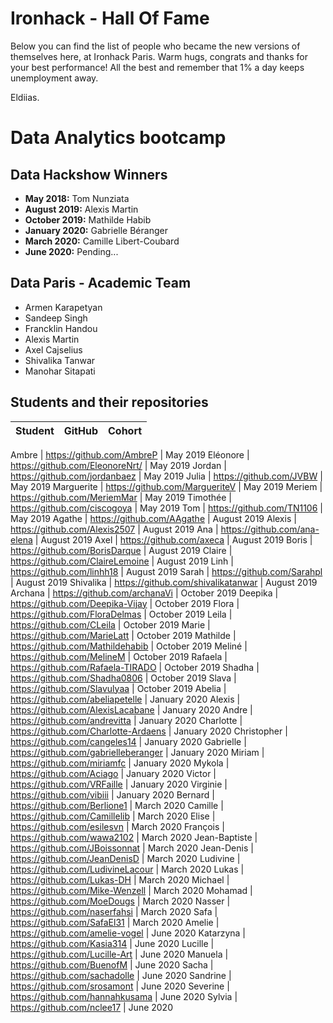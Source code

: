 # Ironhack - Hall Of Fame

Below you can find the list of people who became the new versions of themselves here, at Ironhack Paris.
Warm hugs, congrats and thanks for your best performance! All the best and remember that 1% a day keeps unemployment away.

Eldiias.


# Data Analytics bootcamp

## Data Hackshow Winners
* **May 2018:** Tom Nunziata
* **August 2019:** Alexis Martin
* **October 2019:** Mathilde Habib
* **January 2020:** Gabrielle Béranger
* **March 2020:** Camille Libert-Coubard
* **June 2020:**  Pending...

## Data Paris - Academic Team
- Armen Karapetyan
- Sandeep Singh
- Francklin Handou
- Alexis Martin
- Axel Cajselius
- Shivalika Tanwar
- Manohar Sitapati

## Students and their repositories
Student | GitHub | Cohort
--- | --- | ---

Ambre | https://github.com/AmbreP | May 2019
Eléonore | https://github.com/EleonoreNrt/ | May 2019
Jordan | https://github.com/jordanbaez | May 2019
Julia | https://github.com/JVBW | May 2019
Marguerite | https://github.com/MargueriteV | May 2019
Meriem | https://github.com/MeriemMar | May 2019
Timothée | https://github.com/ciscogoya | May 2019
Tom | https://github.com/TN1106 | May 2019
Agathe | https://github.com/AAgathe | August 2019
Alexis | https://github.com/Alexis2507 | August 2019
Ana | https://github.com/ana-elena | August 2019
Axel | https://github.com/axeca | August 2019
Boris | https://github.com/BorisDarque | August 2019
Claire | https://github.com/ClaireLemoine | August 2019
Linh | https://github.com/linhh18 | August 2019
Sarah | https://github.com/Sarahpl | August 2019
Shivalika | https://github.com/shivalikatanwar | August 2019
Archana | https://github.com/archanaVi | October 2019
Deepika | https://github.com/Deepika-Vijay | October 2019
Flora | https://github.com/FloraDelmas | October 2019
Leila | https://github.com/CLeila | October 2019
Marie | https://github.com/MarieLatt | October 2019
Mathilde | https://github.com/Mathildehabib | October 2019
Meliné | https://github.com/MelineM | October 2019
Rafaela | https://github.com/Rafaela-TIRADO | October 2019
Shadha | https://github.com/Shadha0806 | October 2019
Slava | https://github.com/Slavulyaa | October 2019
Abelia | https://github.com/abeliapetelle | January 2020
Alexis | https://github.com/AlexisLacabane | January 2020
Andre | https://github.com/andrevitta | January 2020
Charlotte | https://github.com/Charlotte-Ardaens | January 2020
Christopher | https://github.com/cangeles14 | January 2020
Gabrielle | https://github.com/gabrielleberanger | January 2020
Miriam | https://github.com/miriamfc | January 2020
Mykola | https://github.com/Aciago | January 2020
Victor | https://github.com/VRFaille | January 2020
Virginie | https://github.com/vibiii | January 2020
Bernard | https://github.com/Berlione1 | March 2020
Camille | https://github.com/Camillelib | March 2020
Elise | https://github.com/esilesvn | March 2020
François | https://github.com/wawa2102 | March 2020
Jean-Baptiste | https://github.com/JBoissonnat | March 2020
Jean-Denis | https://github.com/JeanDenisD | March 2020
Ludivine | https://github.com/LudivineLacour | March 2020
Lukas | https://github.com/Lukas-DH | March 2020
Michael | https://github.com/Mike-Wenzell | March 2020
Mohamad | https://github.com/MoeDougs | March 2020
Nasser | https://github.com/naserfahsi | March 2020
Safa | https://github.com/SafaEl31 | March 2020
Amelie | https://github.com/amelie-vogel | June 2020
Katarzyna | https://github.com/Kasia314 | June 2020
Lucille | https://github.com/Lucille-Art | June 2020
Manuela | https://github.com/BuenofM | June 2020
Sacha | https://github.com/sachadolle | June 2020 
Sandrine | https://github.com/srosamont | June 2020 
Severine | https://github.com/hannahkusama | June 2020
Sylvia | https://github.com/nclee17 | June 2020
